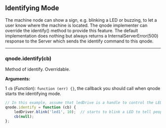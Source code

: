 ## Identifying Mode

The machine node can show a sign, e.g. blinking a LED or buzzing, to let a user know where the machine is located. The qnode implementer can override the identify() method to provide this feature. The default implementation does nothing but always returns a InternalServerError(500) response to the Server which sends the identify command to this qnode.

***********************************************

### qnode.identify(cb)
Method of identify. Overridable.

**Arguments:**

1 `cb` (_Function_): `function (err) {}`, the callback you should call when qnode starts the identifying mode.

```js
// In this example, assume that ledDrive is a handle to control the LED.
qnode.identify = function (cb) {
    ledDriver.blink('led1', 10);  // starts to blink a LED to tell people where it is
    cb(null);
};
```
